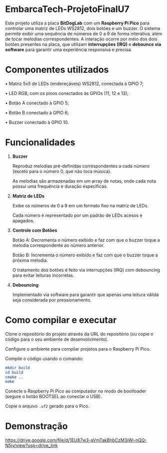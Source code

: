 # EmbarcaTech-ProjetoFinalU7

Este projeto utiliza a placa **BitDogLab** com um **Raspberry Pi Pico** para controlar uma matriz de LEDs WS2812, dois botões e um buzzer. O sistema permite exibir uma sequência de números de 0 a 9 de forma interativa, além de tocar melodias correspondentes. A interação ocorre por meio dos dois botões presentes na placa, que utilizam **interrupções (IRQ)** e **debounce via software** para garantir uma experiência responsiva e precisa.

# Componentes utilizados

• Matriz 5x5 de LEDs (endereçáveis) WS2812, conectada à GPIO 7;

• LED RGB, com os pinos conectados às GPIOs (11, 12 e 13);

• Botão A conectado à GPIO 5;

• Botão B conectado à GPIO 6;

• Buzzer conectado à GPIO 10.

# Funcionalidades

1. **Buzzer**

   Reproduz melodias pré-definidas correspondentes a cada número (exceto para o número 0, que não toca música).

   As melodias são armazenadas em um array de notas, onde cada nota possui uma frequência e duração específicas.

2. **Matriz de LEDs**

   Exibe os números de 0 a 9 em um formato fixo na matriz de LEDs.

   Cada número é representado por um padrão de LEDs acesos e apagados.

3. **Controle com Botões**

   Botão A: Decrementa o número exibido e faz com que o buzzer toque a melodia correspondente ao número anterior.

   Botão B: Incrementa o número exibido e faz com que o buzzer toque a próxima melodia.

   O tratamento dos botões é feito via interrupções (IRQ) com debouncing para evitar leituras incorretas.

5. **Debouncing**

   Implementado via software para garantir que apenas uma leitura válida seja considerada por pressionamento.

# Como compilar e executar

  Clone o repositório do projeto através da URL do repositório (ou copie o código para o seu ambiente de desenvolvimento).

  Configure o ambiente para compilar projetos para o Raspberry Pi Pico.

Compile o código usando o comando:

```cmake
mkdir build
cd build
cmake ..
make
```
Conecte o Raspberry Pi Pico ao computador no modo de bootloader (segure o botão BOOTSEL ao conectar o USB).

Copie o arquivo `.uf2` gerado para o Pico.

# Demonstração

https://drive.google.com/file/d/1EU87w3-aVmTakBhbCzM3iWi-nQQ-N5jy/view?usp=drive_link
